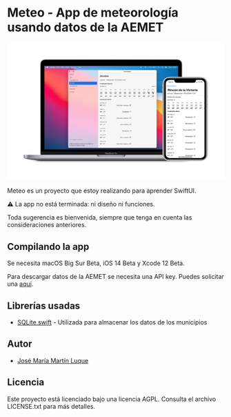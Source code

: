 # Meteo - App de meteorología usando datos de la AEMET

![Capturas de pantalla de la app](meteo.png)

Meteo es un proyecto que estoy realizando para aprender SwiftUI.

⚠️ La app no está terminada: ni diseño ni funciones.

Toda sugerencia es bienvenida, siempre que tenga en cuenta las consideraciones anteriores.

## Compilando la app

Se necesita macOS Big Sur Beta, iOS 14 Beta y Xcode 12 Beta.

Para descargar datos de la AEMET se necesita una API key.
Puedes solicitar una [aquí](https://opendata.aemet.es/centrodedescargas/altaUsuario).

## Librerías usadas

- [SQLite.swift](https://github.com/stephencelis/SQLite.swift) - Utilizada para almacenar los datos de los municipios

## Autor

- [José María Martín Luque](https://jmml.me)

## Licencia

Este proyecto está licenciado bajo una licencia AGPL.
Consulta el archivo LICENSE.txt para más detalles.